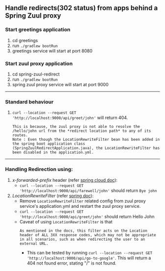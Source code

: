 ## Handle redirects(302 status) from apps behind a Spring Zuul proxy

### Start greetings application
1. cd greetings
2. run `./gradlew bootRun`
3. greetings service will start at port 8080

### Start zuul proxy application
1. cd spring-zuul-redirect
2. run `./gradlew bootRun`
3. spring zuul proxy service will start at port 9000
---

### Standard behaviour
1. `curl --location --request GET 'http://localhost:9000/api/greet/john'`
will return 404.
    ``` 
    This is because, the zuul proxy is not able to resolve the /hello/john url from the *redirect location path* to any of its routes.
    Note : Even though the LocationRewriteFilter bean has been added in the spring boot application class (SpringZuulRedirectApplication.java), the LocationRewriteFilter has been disabled in the application.yml.
    ```
---

### Handling Redirection using:
1. *x-forwarded-prefix* header (refer [spring cloud doc](https://cloud.spring.io/spring-cloud-netflix/multi/multi__router_and_filter_zuul.html)):
    - `curl --location --request GET 'http://localhost:9000/api/farewell/john'`
  should return `Bye john`
2. *LocationRewriteFilter* (refer [spring doc](https://docs.spring.io/spring-cloud-netflix/docs/2.2.4.RELEASE/reference/html/#zuul-redirect-location-rewrite)): 
    - Remove `LocationRewriteFilter` related config from zuul proxy service's application.yml and restart the zuul proxy service.
    - `curl --location --request GET 'http://localhost:9000/api/greet/john'` should return Hello John
    - Caveat of using `LocationRewriteFilter` is that 
        ```. 
      As mentioned in the docs, this filter acts on the Location header of ALL 3XX response codes, which may not be appropriate in all scenarios, such as when redirecting the user to an external URL.
        ```
        - This can be tested by running `curl --location --request GET 'http://localhost:9000/api/go-to-google'`. This will return a 404 not found error, stating "/" is not found.
